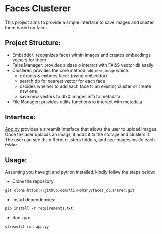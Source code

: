 # Faces Clusterer
This project aims to provide a simple interface to save images and cluster them based on faces.


## Project Structure:
- Embeddor: recognizes faces within images and creates embeddings vectors for them
- Faiss Manager: provides a class o interact with FAISS vector db easily
- Clusterer: provides the core method `add_new_image` which:
    - extracts & embdes faces (using embeddor)
    - search db for nearest vector for each face
    - decides whether to add each face to an existing cluster or create new one
    - save new vectors to db & images info to metadata
- File Manager: provides utility functions to interact with metadata


## Interface:
[App.py](./app.py) provides a streamlit interface that allows the user to upload images.
Once the user uplaods an image, it adds it to the storage and clusters it.
The user can see the differnt clusters folders, and see images inside each folder.


## Usage:
Assuming you have git and python installed, kindly follow the steps below:
- Clone the repository:
```
git clone https://github.com/Ali-Homany/faces_clusterer.git
```

- Install dependencies:
```
pip install -r requirements.txt
```

- Run app:
```
streamlit run app.py
```